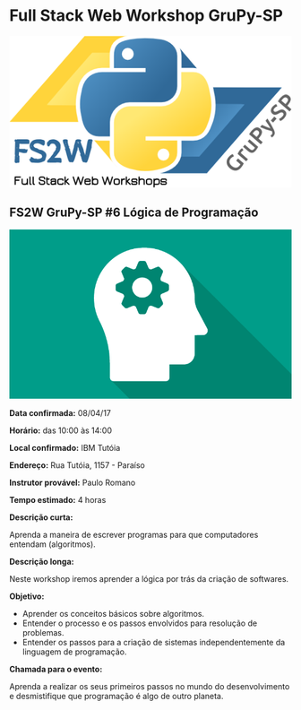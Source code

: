 # Full Stack Web Workshop GruPy-SP

![fs2w](img/fs2w.png)

## FS2W GruPy-SP #6 Lógica de Programação

![git](img/logic.png)

**Data confirmada:** 08/04/17

**Horário:** das 10:00 às 14:00

**Local confirmado:** IBM Tutóia

**Endereço:** Rua Tutóia, 1157 - Paraíso

**Instrutor provável:** Paulo Romano

**Tempo estimado:** 4 horas

**Descrição curta:**

Aprenda a maneira de escrever programas para que computadores entendam (algoritmos).

**Descrição longa:**

Neste workshop iremos aprender a lógica por trás da criação de softwares.

**Objetivo:**

* Aprender os conceitos básicos sobre algoritmos.
* Entender o processo e os passos envolvidos para resolução de problemas.
* Entender os passos para a criação de sistemas independentemente da linguagem de programação.

**Chamada para o evento:**

Aprenda a realizar os seus primeiros passos no mundo do desenvolvimento e desmistifique que programação é algo de outro planeta.

